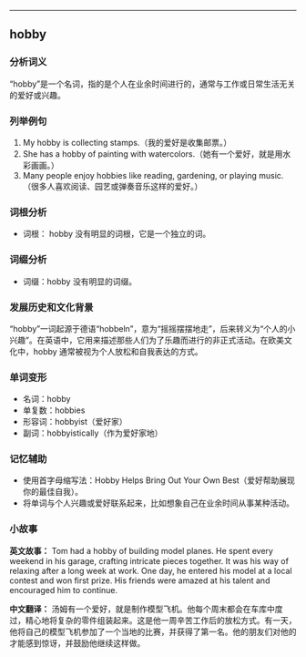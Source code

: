 
---------------
## hobby
### 分析词义
“hobby”是一个名词，指的是个人在业余时间进行的，通常与工作或日常生活无关的爱好或兴趣。

### 列举例句
1. My hobby is collecting stamps.（我的爱好是收集邮票。）
2. She has a hobby of painting with watercolors.（她有一个爱好，就是用水彩画画。）
3. Many people enjoy hobbies like reading, gardening, or playing music.（很多人喜欢阅读、园艺或弹奏音乐这样的爱好。）

### 词根分析
- 词根： hobby 没有明显的词根，它是一个独立的词。

### 词缀分析
- 词缀：hobby 没有明显的词缀。

### 发展历史和文化背景
“hobby”一词起源于德语“hobbeln”，意为“摇摇摆摆地走”，后来转义为“个人的小兴趣”。在英语中，它用来描述那些人们为了乐趣而进行的非正式活动。在欧美文化中，hobby 通常被视为个人放松和自我表达的方式。

### 单词变形
- 名词：hobby
- 单复数：hobbies
- 形容词：hobbyist（爱好家）
- 副词：hobbyistically（作为爱好家地）

### 记忆辅助
- 使用首字母缩写法：Hobby Helps Bring Out Your Own Best（爱好帮助展现你的最佳自我）。
- 将单词与个人兴趣或爱好联系起来，比如想象自己在业余时间从事某种活动。

### 小故事
**英文故事：**
Tom had a hobby of building model planes. He spent every weekend in his garage, crafting intricate pieces together. It was his way of relaxing after a long week at work. One day, he entered his model at a local contest and won first prize. His friends were amazed at his talent and encouraged him to continue.

**中文翻译：**
汤姆有一个爱好，就是制作模型飞机。他每个周末都会在车库中度过，精心地将复杂的零件组装起来。这是他一周辛苦工作后的放松方式。有一天，他将自己的模型飞机参加了一个当地的比赛，并获得了第一名。他的朋友们对他的才能感到惊讶，并鼓励他继续这样做。


